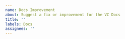 ```yaml
---
name: Docs Improvement
about: Suggest a fix or improvement for the VC Docs
title: ''
labels: Docs
assignees: ''
---
```

